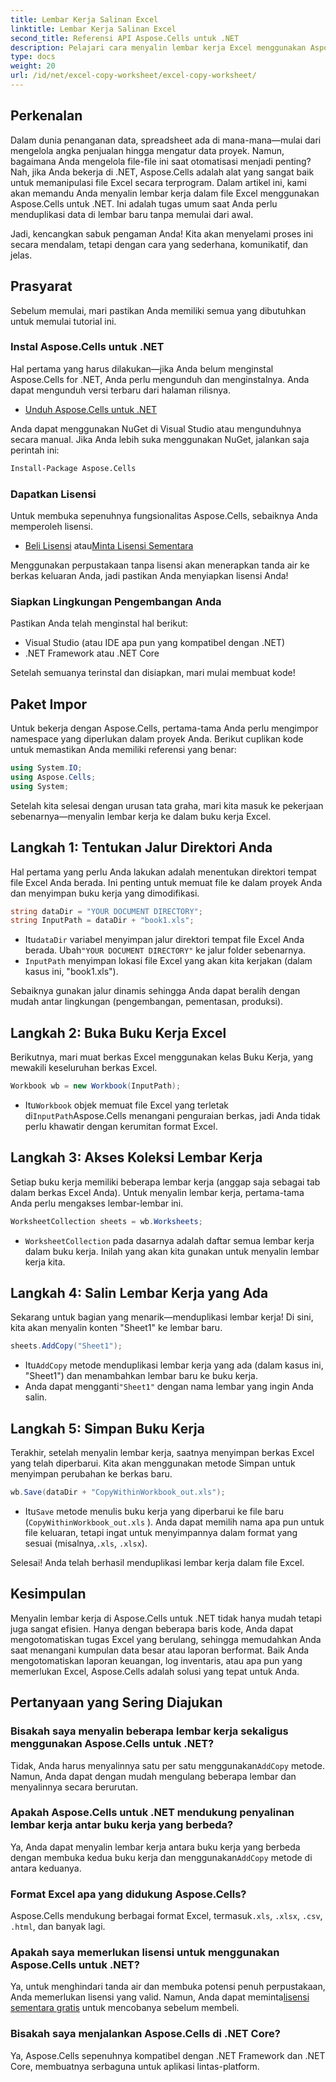 ```yaml
---
title: Lembar Kerja Salinan Excel
linktitle: Lembar Kerja Salinan Excel
second_title: Referensi API Aspose.Cells untuk .NET
description: Pelajari cara menyalin lembar kerja Excel menggunakan Aspose.Cells untuk .NET dengan panduan langkah demi langkah yang mudah diikuti ini. Ideal untuk pengembang .NET yang ingin mengotomatiskan tugas Excel.
type: docs
weight: 20
url: /id/net/excel-copy-worksheet/excel-copy-worksheet/
---
```

## Perkenalan

Dalam dunia penanganan data, spreadsheet ada di mana-mana—mulai dari mengelola angka penjualan hingga mengatur data proyek. Namun, bagaimana Anda mengelola file-file ini saat otomatisasi menjadi penting? Nah, jika Anda bekerja di .NET, Aspose.Cells adalah alat yang sangat baik untuk memanipulasi file Excel secara terprogram. Dalam artikel ini, kami akan memandu Anda menyalin lembar kerja dalam file Excel menggunakan Aspose.Cells untuk .NET. Ini adalah tugas umum saat Anda perlu menduplikasi data di lembar baru tanpa memulai dari awal.

Jadi, kencangkan sabuk pengaman Anda! Kita akan menyelami proses ini secara mendalam, tetapi dengan cara yang sederhana, komunikatif, dan jelas.

## Prasyarat

Sebelum memulai, mari pastikan Anda memiliki semua yang dibutuhkan untuk memulai tutorial ini.

### Instal Aspose.Cells untuk .NET
Hal pertama yang harus dilakukan—jika Anda belum menginstal Aspose.Cells for .NET, Anda perlu mengunduh dan menginstalnya. Anda dapat mengunduh versi terbaru dari halaman rilisnya.

- [Unduh Aspose.Cells untuk .NET](https://releases.aspose.com/cells/net/)

Anda dapat menggunakan NuGet di Visual Studio atau mengunduhnya secara manual. Jika Anda lebih suka menggunakan NuGet, jalankan saja perintah ini:

```bash
Install-Package Aspose.Cells
```

### Dapatkan Lisensi
Untuk membuka sepenuhnya fungsionalitas Aspose.Cells, sebaiknya Anda memperoleh lisensi.

- [Beli Lisensi](https://purchase.aspose.com/buy) atau[Minta Lisensi Sementara](https://purchase.aspose.com/temporary-license/)

Menggunakan perpustakaan tanpa lisensi akan menerapkan tanda air ke berkas keluaran Anda, jadi pastikan Anda menyiapkan lisensi Anda!

### Siapkan Lingkungan Pengembangan Anda
Pastikan Anda telah menginstal hal berikut:
- Visual Studio (atau IDE apa pun yang kompatibel dengan .NET)
- .NET Framework atau .NET Core

Setelah semuanya terinstal dan disiapkan, mari mulai membuat kode!

## Paket Impor

Untuk bekerja dengan Aspose.Cells, pertama-tama Anda perlu mengimpor namespace yang diperlukan dalam proyek Anda. Berikut cuplikan kode untuk memastikan Anda memiliki referensi yang benar:

```csharp
using System.IO;
using Aspose.Cells;
using System;
```

Setelah kita selesai dengan urusan tata graha, mari kita masuk ke pekerjaan sebenarnya—menyalin lembar kerja ke dalam buku kerja Excel.

## Langkah 1: Tentukan Jalur Direktori Anda
Hal pertama yang perlu Anda lakukan adalah menentukan direktori tempat file Excel Anda berada. Ini penting untuk memuat file ke dalam proyek Anda dan menyimpan buku kerja yang dimodifikasi.

```csharp
string dataDir = "YOUR DOCUMENT DIRECTORY";
string InputPath = dataDir + "book1.xls";
```

-  Itu`dataDir` variabel menyimpan jalur direktori tempat file Excel Anda berada. Ubah`"YOUR DOCUMENT DIRECTORY"` ke jalur folder sebenarnya.
- `InputPath` menyimpan lokasi file Excel yang akan kita kerjakan (dalam kasus ini, "book1.xls").

Sebaiknya gunakan jalur dinamis sehingga Anda dapat beralih dengan mudah antar lingkungan (pengembangan, pementasan, produksi).

## Langkah 2: Buka Buku Kerja Excel
Berikutnya, mari muat berkas Excel menggunakan kelas Buku Kerja, yang mewakili keseluruhan berkas Excel.

```csharp
Workbook wb = new Workbook(InputPath);
```

-  Itu`Workbook` objek memuat file Excel yang terletak di`InputPath`Aspose.Cells menangani penguraian berkas, jadi Anda tidak perlu khawatir dengan kerumitan format Excel.

## Langkah 3: Akses Koleksi Lembar Kerja
Setiap buku kerja memiliki beberapa lembar kerja (anggap saja sebagai tab dalam berkas Excel Anda). Untuk menyalin lembar kerja, pertama-tama Anda perlu mengakses lembar-lembar ini.

```csharp
WorksheetCollection sheets = wb.Worksheets;
```

- `WorksheetCollection` pada dasarnya adalah daftar semua lembar kerja dalam buku kerja. Inilah yang akan kita gunakan untuk menyalin lembar kerja kita.

## Langkah 4: Salin Lembar Kerja yang Ada
Sekarang untuk bagian yang menarik—menduplikasi lembar kerja! Di sini, kita akan menyalin konten "Sheet1" ke lembar baru.

```csharp
sheets.AddCopy("Sheet1");
```

-  Itu`AddCopy` metode menduplikasi lembar kerja yang ada (dalam kasus ini, "Sheet1") dan menambahkan lembar baru ke buku kerja.
-  Anda dapat mengganti`"Sheet1"` dengan nama lembar yang ingin Anda salin.

## Langkah 5: Simpan Buku Kerja
Terakhir, setelah menyalin lembar kerja, saatnya menyimpan berkas Excel yang telah diperbarui. Kita akan menggunakan metode Simpan untuk menyimpan perubahan ke berkas baru.

```csharp
wb.Save(dataDir + "CopyWithinWorkbook_out.xls");
```

-  Itu`Save` metode menulis buku kerja yang diperbarui ke file baru (`CopyWithinWorkbook_out.xls` ). Anda dapat memilih nama apa pun untuk file keluaran, tetapi ingat untuk menyimpannya dalam format yang sesuai (misalnya,`.xls`, `.xlsx`).

Selesai! Anda telah berhasil menduplikasi lembar kerja dalam file Excel.

## Kesimpulan

Menyalin lembar kerja di Aspose.Cells untuk .NET tidak hanya mudah tetapi juga sangat efisien. Hanya dengan beberapa baris kode, Anda dapat mengotomatiskan tugas Excel yang berulang, sehingga memudahkan Anda saat menangani kumpulan data besar atau laporan berformat. Baik Anda mengotomatiskan laporan keuangan, log inventaris, atau apa pun yang memerlukan Excel, Aspose.Cells adalah solusi yang tepat untuk Anda.

## Pertanyaan yang Sering Diajukan

### Bisakah saya menyalin beberapa lembar kerja sekaligus menggunakan Aspose.Cells untuk .NET?
 Tidak, Anda harus menyalinnya satu per satu menggunakan`AddCopy` metode. Namun, Anda dapat dengan mudah mengulang beberapa lembar dan menyalinnya secara berurutan.

### Apakah Aspose.Cells untuk .NET mendukung penyalinan lembar kerja antar buku kerja yang berbeda?
 Ya, Anda dapat menyalin lembar kerja antara buku kerja yang berbeda dengan membuka kedua buku kerja dan menggunakan`AddCopy` metode di antara keduanya.

### Format Excel apa yang didukung Aspose.Cells?
Aspose.Cells mendukung berbagai format Excel, termasuk`.xls`, `.xlsx`, `.csv`, `.html`, dan banyak lagi.

### Apakah saya memerlukan lisensi untuk menggunakan Aspose.Cells untuk .NET?
 Ya, untuk menghindari tanda air dan membuka potensi penuh perpustakaan, Anda memerlukan lisensi yang valid. Namun, Anda dapat meminta[lisensi sementara gratis](https://purchase.aspose.com/temporary-license) untuk mencobanya sebelum membeli.

### Bisakah saya menjalankan Aspose.Cells di .NET Core?
Ya, Aspose.Cells sepenuhnya kompatibel dengan .NET Framework dan .NET Core, membuatnya serbaguna untuk aplikasi lintas-platform.